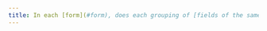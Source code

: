 ```yaml
---
title: In each [form](#form), does each grouping of [fields of the same nature](#fields-of-the-same-nature) have a [legend](#legend)?
---
```

